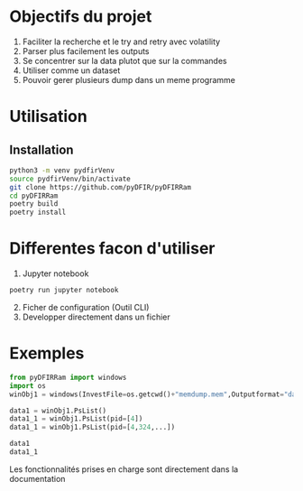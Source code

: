 # Objectifs du projet
1. Faciliter la recherche et le try and retry avec volatility
2. Parser plus facilement les outputs
3. Se concentrer sur la data plutot que sur la commandes
4. Utiliser comme un dataset
5. Pouvoir gerer plusieurs dump dans un meme programme

# Utilisation
## Installation
```bash
python3 -m venv pydfirVenv
source pydfirVenv/bin/activate
git clone https://github.com/pyDFIR/pyDFIRRam
cd pyDFIRRam
poetry build
poetry install
```
# Differentes facon d'utiliser
1. Jupyter notebook

```bash
poetry run jupyter notebook
```

2. Ficher de configuration (Outil CLI)
3. Developper directement dans un fichier 

# Exemples

```Python
from pyDFIRRam import windows
import os
winObj1 = windows(InvestFile=os.getcwd()+"memdump.mem",Outputformat="dataframe") -> Les parametres ici sont tres importants voir documentations

data1 = winObj1.PsList()
data1_1 = winObj1.PsList(pid=[4])
data1_1 = winObj1.PsList(pid=[4,324,...])

data1
data1_1
```

Les fonctionnalités prises en charge sont directement dans la documentation
